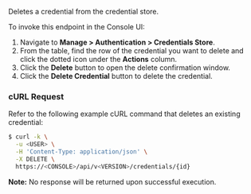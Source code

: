 Deletes a credential from the credential store.

To invoke this endpoint in the Console UI:

1. Navigate to **Manage > Authentication > Credentials Store**.
2. From the table, find the row of the credential you want to delete and click the dotted icon under the **Actions** column.
3. Click the **Delete** button to open the delete confirmation window.
4. Click the **Delete Credential** button to delete the credential.

### cURL Request

Refer to the following example cURL command that deletes an existing credential:

```bash
$ curl -k \
  -u <USER> \
  -H 'Content-Type: application/json' \
  -X DELETE \
  https://<CONSOLE>/api/v<VERSION>/credentials/{id}
```

**Note:** No response will be returned upon successful execution.
